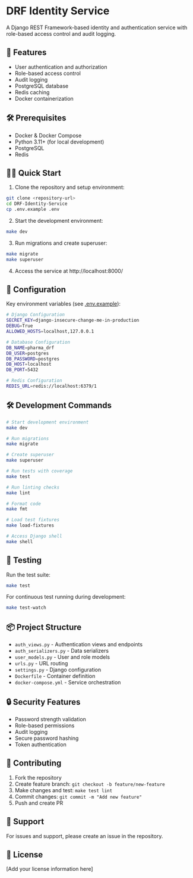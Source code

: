 # DRF Identity Service

A Django REST Framework-based identity and authentication service with role-based access control and audit logging.

## 🚀 Features

- User authentication and authorization
- Role-based access control 
- Audit logging
- PostgreSQL database
- Redis caching
- Docker containerization

## 🛠️ Prerequisites

- Docker & Docker Compose
- Python 3.11+ (for local development)
- PostgreSQL
- Redis

## 🏃‍♂️ Quick Start

1. Clone the repository and setup environment:
```bash
git clone <repository-url>
cd DRF-Identity-Service
cp .env.example .env
```

2. Start the development environment:
```bash
make dev
```

3. Run migrations and create superuser:
```bash
make migrate
make superuser
```

4. Access the service at http://localhost:8000/

## 🔧 Configuration

Key environment variables (see [.env.example](.env.example)):

```bash
# Django Configuration
SECRET_KEY=django-insecure-change-me-in-production
DEBUG=True
ALLOWED_HOSTS=localhost,127.0.0.1

# Database Configuration
DB_NAME=pharma_drf
DB_USER=postgres
DB_PASSWORD=postgres
DB_HOST=localhost
DB_PORT=5432

# Redis Configuration
REDIS_URL=redis://localhost:6379/1
```

## 🛠️ Development Commands

```bash
# Start development environment
make dev

# Run migrations
make migrate

# Create superuser
make superuser

# Run tests with coverage
make test

# Run linting checks
make lint

# Format code
make fmt

# Load test fixtures
make load-fixtures

# Access Django shell
make shell
```

## 🧪 Testing

Run the test suite:

```bash
make test
```

For continuous test running during development:

```bash
make test-watch
```

## 📦 Project Structure

- `auth_views.py` - Authentication views and endpoints
- `auth_serializers.py` - Data serializers
- `user_models.py` - User and role models
- `urls.py` - URL routing
- `settings.py` - Django configuration
- `Dockerfile` - Container definition
- `docker-compose.yml` - Service orchestration

## 🔒 Security Features

- Password strength validation
- Role-based permissions
- Audit logging
- Secure password hashing
- Token authentication

## 🤝 Contributing

1. Fork the repository
2. Create feature branch: `git checkout -b feature/new-feature`
3. Make changes and test: `make test lint`
4. Commit changes: `git commit -m "Add new feature"`
5. Push and create PR

## 🛟 Support

For issues and support, please create an issue in the repository.

## 📄 License

[Add your license information here]